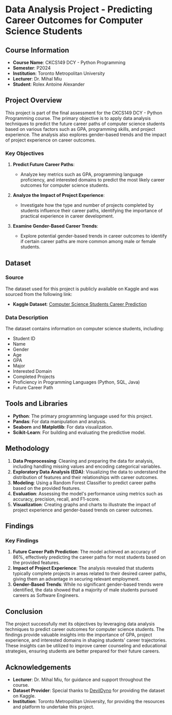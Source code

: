 # Data Analysis Project - Predicting Career Outcomes for Computer Science Students

## Course Information
- **Course Name**: CKCS149 DCY - Python Programming
- **Semester**: P2024
- **Institution**: Toronto Metropolitan University
- **Lecturer**: Dr. Mihal Miu
- **Student**: Rolex Antoine Alexander

## Project Overview

This project is part of the final assessment for the CKCS149 DCY - Python Programming course. The primary objective is to apply data analysis techniques to predict the future career paths of computer science students based on various factors such as GPA, programming skills, and project experience. The analysis also explores gender-based trends and the impact of project experience on career outcomes.

### Key Objectives
1. **Predict Future Career Paths**: 
   - Analyze key metrics such as GPA, programming language proficiency, and interested domains to predict the most likely career outcomes for computer science students.
   
2. **Analyze the Impact of Project Experience**:
   - Investigate how the type and number of projects completed by students influence their career paths, identifying the importance of practical experience in career development.
   
3. **Examine Gender-Based Career Trends**:
   - Explore potential gender-based trends in career outcomes to identify if certain career paths are more common among male or female students.

## Dataset

### Source
The dataset used for this project is publicly available on Kaggle and was sourced from the following link:
- **Kaggle Dataset**: [Computer Science Students Career Prediction](https://www.kaggle.com/datasets/devildyno/computer-science-students-career-prediction)

### Data Description
The dataset contains information on computer science students, including:
- Student ID
- Name
- Gender
- Age
- GPA
- Major
- Interested Domain
- Completed Projects
- Proficiency in Programming Languages (Python, SQL, Java)
- Future Career Path

## Tools and Libraries

- **Python**: The primary programming language used for this project.
- **Pandas**: For data manipulation and analysis.
- **Seaborn** and **Matplotlib**: For data visualization.
- **Scikit-Learn**: For building and evaluating the predictive model.

## Methodology

1. **Data Preprocessing**: Cleaning and preparing the data for analysis, including handling missing values and encoding categorical variables.
2. **Exploratory Data Analysis (EDA)**: Visualizing the data to understand the distribution of features and their relationships with career outcomes.
3. **Modeling**: Using a Random Forest Classifier to predict career paths based on the provided features.
4. **Evaluation**: Assessing the model's performance using metrics such as accuracy, precision, recall, and F1-score.
5. **Visualization**: Creating graphs and charts to illustrate the impact of project experience and gender-based trends on career outcomes.

## Findings

### Key Findings
1. **Future Career Path Prediction**: The model achieved an accuracy of 86%, effectively predicting the career paths for most students based on the provided features.
2. **Impact of Project Experience**: The analysis revealed that students typically complete projects in areas related to their desired career paths, giving them an advantage in securing relevant employment.
3. **Gender-Based Trends**: While no significant gender-based trends were identified, the data showed that a majority of male students pursued careers as Software Engineers.

## Conclusion

The project successfully met its objectives by leveraging data analysis techniques to predict career outcomes for computer science students. The findings provide valuable insights into the importance of GPA, project experience, and interested domains in shaping students' career trajectories. These insights can be utilized to improve career counseling and educational strategies, ensuring students are better prepared for their future careers.

## Acknowledgements

- **Lecturer**: Dr. Mihal Miu, for guidance and support throughout the course.
- **Dataset Provider**: Special thanks to [DevilDyno](https://www.kaggle.com/devildyno) for providing the dataset on Kaggle.
- **Institution**: Toronto Metropolitan University, for providing the resources and platform to undertake this project.

